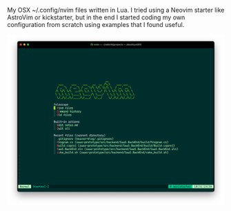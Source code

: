 My OSX ~/.config/nvim files written in Lua. I tried using a Neovim starter like AstroVim or kickstarter, but in the end I started coding my own configuration from scratch using examples that I found useful.

![Alt text](img/neovim_dashboard.png?raw=true "My Neovim dashboard")
